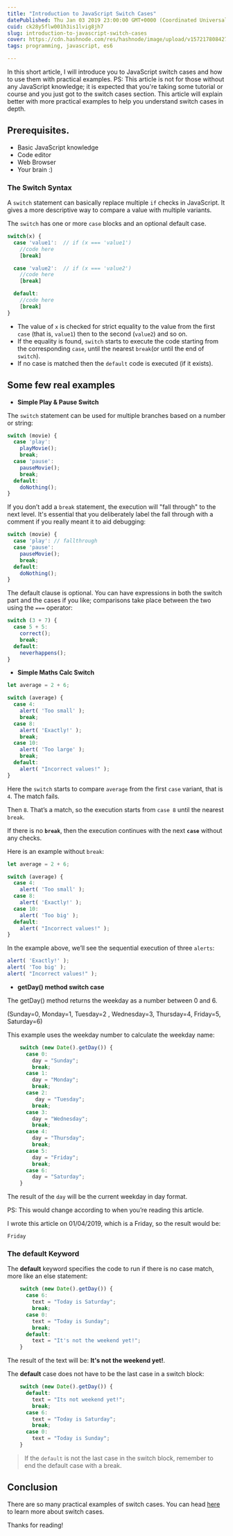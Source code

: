 ```yaml
---
title: "Introduction to JavaScript Switch Cases"
datePublished: Thu Jan 03 2019 23:00:00 GMT+0000 (Coordinated Universal Time)
cuid: ck28y5flw001h3is1lvig8jh7
slug: introduction-to-javascript-switch-cases
cover: https://cdn.hashnode.com/res/hashnode/image/upload/v1572178084279/cowOORdvb.jpeg
tags: programming, javascript, es6

---
```


In this short article, I will introduce you to JavaScript switch cases and how
to use them with practical examples. PS: This article is not for those without any JavaScript knowledge; it is expected that you're taking some tutorial or course and you just got to the switch cases section. This article will explain better with more practical examples to help you understand switch cases in depth.

## Prerequisites.

* Basic JavaScript knowledge
* Code editor
* Web Browser
* Your brain :)

### **The Switch Syntax**

A `switch` statement can basically replace multiple `if` checks in JavaScript. It gives a more descriptive way to compare a value with multiple variants.

The `switch` has one or more `case` blocks and an optional default case.

```javascript
switch(x) {
  case 'value1':  // if (x === 'value1')
    //code here
    [break]

  case 'value2':  // if (x === 'value2')
    //code here
    [break]

  default:
    //code here
    [break]
}
```

* The value of `x` is checked for strict equality to the value from the first
`case` (that is, `value1`) then to the second (`value2`) and so on.
* If the equality is found, `switch` starts to execute the code starting from the
corresponding `case`, until the nearest `break`(or until the end of `switch`).
* If no case is matched then the `default` code is executed (if it exists).

## Some few real examples

* **Simple Play & Pause Switch**

The `switch` statement can be used for multiple branches based on a number or
string:

```javascript
switch (movie) {
  case 'play':
    playMovie();
    break;
  case 'pause':
    pauseMovie();
    break;
  default:
    doNothing();
}
```

If you don’t add a `break` statement, the execution will "fall through" to the
next level. It's essential that you deliberately label the fall through with a
comment if you really meant it to aid debugging:

```javascript
switch (movie) {
  case 'play': // fallthrough
  case 'pause':
    pauseMovie();
    break;
  default:
    doNothing();
}
```

The default clause is optional. You can have expressions in both the switch part
and the cases if you like; comparisons take place between the two using the
`===` operator:

```javascript
switch (3 + 7) {
  case 5 + 5:
    correct();
    break;
  default:
    neverhappens();
}
```

* **Simple Maths Calc Switch**

```javascript
let average = 2 + 6;

switch (average) {
  case 4:
    alert( 'Too small' );
    break;
  case 8:
    alert( 'Exactly!' );
    break;
  case 10:
    alert( 'Too large' );
    break;
  default:
    alert( "Incorrect values!" );
}
```

Here the `switch` starts to compare `average` from the first `case` variant, that
is `4`. The match fails.

Then `8`. That’s a match, so the execution starts from `case 8` until the nearest
`break`.

If there is no **`break`**, then the execution continues with the next **`case`** without any checks.

Here is an example without `break`:

```javascript
let average = 2 + 6;

switch (average) {
  case 4:
    alert( 'Too small' );
  case 8:
    alert( 'Exactly!' );
  case 10:
    alert( 'Too big' );
  default:
    alert( "Incorrect values!" );
}
```

In the example above, we’ll see the sequential execution of three `alerts`:

```javascript
alert( 'Exactly!' );
alert( 'Too big' );
alert( "Incorrect values!" );
```

* **getDay() method switch case**

The getDay() method returns the weekday as a number between 0 and 6.

(Sunday=0, Monday=1, Tuesday=2 , Wednesday=3, Thursday=4, Friday=5, Saturday=6)

This example uses the weekday number to calculate the weekday name:

```javascript
    switch (new Date().getDay()) {
      case 0:
        day = "Sunday";
        break;
      case 1:
        day = "Monday";
        break;
      case 2:
         day = "Tuesday";
        break;
      case 3:
        day = "Wednesday";
        break;
      case 4:
        day = "Thursday";
        break;
      case 5:
        day = "Friday";
        break;
      case 6:
        day = "Saturday";
    }
```

The result of the `day` will be the current weekday in day format.

PS: This would change according to when you’re reading this article.

I wrote this article on 01/04/2019, which is a Friday, so the result would be:

    Friday

### The default Keyword

The **default** keyword specifies the code to run if there is no case match,
more like an else statement:

```javascript
    switch (new Date().getDay()) {
      case 6:
        text = "Today is Saturday";
        break; 
      case 0:
        text = "Today is Sunday";
        break; 
      default: 
        text = "It's not the weekend yet!";
    }
```

The result of the text will be: **It's not the weekend yet!**.

The **default** case does not have to be the last case in a switch block:

```javascript
    switch (new Date().getDay()) {
      default: 
        text = "Its not weekend yet!";
        break;
      case 6:
        text = "Today is Saturday";
        break; 
      case 0:
        text = "Today is Sunday";
    }
```

> If the `default` is not the last case in the switch block, remember to end the default case with a break.

## Conclusion

There are so many practical examples of switch cases. You can head
[here ](https://javascript.info/switch)to learn more about switch cases.

Thanks for reading!